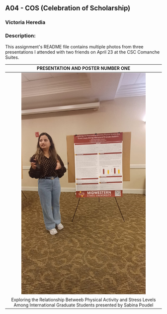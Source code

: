 ## A04 - COS (Celebration of Scholarship)
### Victoria Heredia
### Description:

This assignment's README file contains multiple photos from three presentations I attended with two friends on April 23 at the CSC Comanche Suites.

|                              PRESENTATION AND POSTER NUMBER ONE       |
| :------------------------------------------------------------------------: |
|  <img src="presentation1.jpg" width="400">   |
| Exploring the Relationship Betweeb Physical Activity and Stress Levels Among International Graduate Students presented by Sabina Poudel|